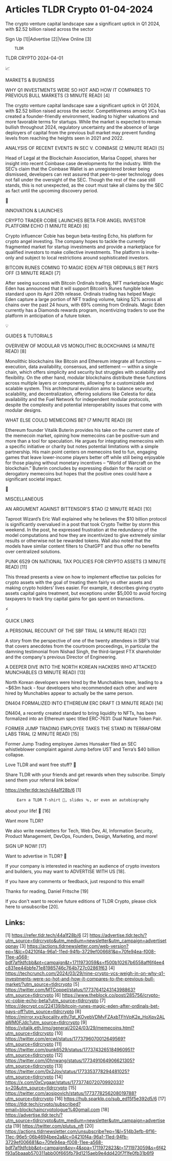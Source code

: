 # Articles TLDR Crypto 01-04-2024

The crypto venture capital landscape saw a significant uptick in Q1
2024, with $2.52 billion raised across the sector  

Sign Up [1]|Advertise [2]|View Online [3] 

		TLDR 

TLDR CRYPTO 2024-04-01

📈 

MARKETS & BUSINESS

 WHY Q1 INVESTMENTS WERE SO HOT AND HOW IT COMPARES TO PREVIOUS BULL
MARKETS (3 MINUTE READ) [4] 

 The crypto venture capital landscape saw a significant uptick in Q1
2024, with $2.52 billion raised across the sector. Competitiveness
among VCs has created a founder-friendly environment, leading to
higher valuations and more favorable terms for startups. While the
market is expected to remain bullish throughout 2024, regulatory
uncertainty and the absence of large deployers of capital from the
previous bull market may prevent funding levels from reaching the
heights seen in 2021 and 2022. 

 ANALYSIS OF RECENT EVENTS IN SEC V. COINBASE (2 MINUTE READ) [5] 

 Head of Legal at the Blockchain Association, Marisa Coppel, shares
her insight into recent Coinbase case developments for the industry.
With the SEC’s claim that the Coinbase Wallet is an unregistered
broker being dismissed, developers can rest assured that peer-to-peer
technology does not fall under the oversight of the SEC. Though the
rest of the case still stands, this is not unexpected, as the court
must take all claims by the SEC as fact until the upcoming discovery
period. 

🚀 

INNOVATION & LAUNCHES

 CRYPTO TRADER COBIE LAUNCHES BETA FOR ANGEL INVESTOR PLATFORM ECHO (1
MINUTE READ) [6] 

 Crypto influencer Cobie has begun beta-testing Echo, his platform for
crypto angel investing. The company hopes to tackle the currently
fragmented market for startup investments and provide a marketplace
for qualified investors to make collective investments. The platform
is invite-only and subject to local restrictions around sophisticated
investors. 

 BITCOIN RUNES COMING TO MAGIC EDEN AFTER ORDINALS BET PAYS OFF (3
MINUTE READ) [7] 

 After seeing success with Bitcoin Ordinals trading, NFT marketplace
Magic Eden has announced that it will support Bitcoin’s Runes
fungible token standard upon its April 20th release. Ordinals trading
has helped Magic Eden capture a large portion of NFT trading volume,
taking 52% across all chains over the past 24 hours, with 69% coming
from Ordinals. Magic Eden currently has a Diamonds rewards program,
incentivizing traders to use the platform in anticipation of a future
token. 

💡 

GUIDES & TUTORIALS

 OVERVIEW OF MODULAR VS MONOLITHIC BLOCKCHAINS (4 MINUTE READ) [8] 

 Monolithic blockchains like Bitcoin and Ethereum integrate all
functions — execution, data availability, consensus, and settlement
— within a single chain, which offers simplicity and security but
struggles with scalability and flexibility. On the other hand, modular
blockchains distribute these functions across multiple layers or
components, allowing for a customizable and scalable system. This
architectural evolution aims to balance security, scalability, and
decentralization, offering solutions like Celestia for data
availability and the Fuel Network for independent modular protocols,
despite the complexity and potential interoperability issues that come
with modular designs. 

 WHAT ELSE COULD MEMECOINS BE? (7 MINUTE READ) [9] 

 Ethereum founder Vitalik Buterin provides his take on the current
state of the memecoin market, opining how memecoins can be
positive-sum and more than a tool for speculation. He argues for
integrating memecoins with a specific initiative or charity but notes
potential limitations with a simple partnership. His main point
centers on memecoins tied to fun, engaging games that leave
lower-income players better off while still being enjoyable for those
playing without monetary incentives – “World of Warcraft on the
blockchain.” Buterin concludes by expressing disdain for the racist
or derogatory memecoins but hopes that the positive ones could have a
significant societal impact. 

🦄 

MISCELLANEOUS

 AN ARGUMENT AGAINST BITTENSOR’S $TAO (2 MINUTE READ) [10] 

 Taproot Wizard’s Eric Wall explained why he believes the $10
billion protocol is significantly overvalued in a post that took
Crypto Twitter by storm this weekend. In the post, he expressed
frustration at the redundancy of the model computations and how they
are incentivized to give extremely similar results or otherwise not be
rewarded tokens. Wall also noted that the models have similar content
filters to ChatGPT and thus offer no benefits over centralized
solutions. 

 PUNK 6529 ON NATIONAL TAX POLICIES FOR CRYPTO ASSETS (3 MINUTE READ)
[11] 

 This thread presents a view on how to implement effective tax
policies for crypto assets with the goal of treating them fairly vs
other assets and making crypto holders’ lives easier. For example,
it describes giving crypto assets capital gains treatment, but
exceptions under $5,000 to avoid forcing taxpayers to track tiny
capital gains for gas spent on transactions. 

⚡ 

QUICK LINKS

 A PERSONAL RECOUNT OF THE SBF TRIAL (4 MINUTE READ) [12] 

 A story from the perspective of one of the twenty attendees in
SBF’s trial that covers anecdotes from the courtroom proceedings, in
particular the damning testimonial from Nishad Singh, the
third-largest FTX shareholder and the company's previous Director of
Engineering. 

 A DEEPER DIVE INTO THE NORTH KOREAN HACKERS WHO ATTACKED MUNCHABLES
(3 MINUTE READ) [13] 

 North Korean developers were hired by the Munchables team, leading to
a ~$63m hack - four developers who recommended each other and were
hired by Munchables appear to actually be the same person. 

 DN404 FORMALIZED INTO ETHEREUM ERC DRAFT (3 MINUTE READ) [14] 

 DN404, a recently created standard to bring liquidity to NFTs, has
been formalized into an Ethereum spec titled ERC-7631: Dual Nature
Token Pair. 

 FORMER JUMP TRADING EMPLOYEE TAKES THE STAND IN TERRAFORM LABS TRIAL
(2 MINUTE READ) [15] 

 Former Jump Trading employee James Hunsaker filed an SEC
whistleblower complaint against Jump before UST and Terra’s $40
billion collapse. 

Love TLDR and want free stuff? 🎁

 Share TLDR with your friends and get rewards when they subscribe.
Simply send them your referral link below! 

 https://refer.tldr.tech/44a1f28b/6 [1] 

		 Earn a TLDR T-shirt 👕, slides 🩴, or even an autobiography
about your life! 🤯 [16] 

Want more TLDR?

 We also write newsletters for Tech, Web Dev, AI, Information
Security, Product Management, DevOps, Founders, Design, Marketing, and
more! 

SIGN UP NOW! [17] 

Want to advertise in TLDR? 📰

 If your company is interested in reaching an audience of crypto
investors and builders, you may want to ADVERTISE WITH US [18]. 

 If you have any comments or feedback, just respond to this email! 

Thanks for reading, 
Daniel Fritsche [19] 

If you don't want to receive future editions of TLDR Crypto,
please click here to unsubscribe [20]. 

 

Links:
------
[1] https://refer.tldr.tech/44a1f28b/6
[2] https://advertise.tldr.tech/?utm_source=tldrcrypto&utm_medium=newsletter&utm_campaign=advertisetopnav
[3] https://actions.tldrnewsletter.com/web-version?ep=1&lc=04210f4a-96a1-11ed-94fb-3729ef006681&p=70fe94ea-f008-11ee-a568-bdf7af9dfcbb&pt=campaign&t=1711973059&s=f500b10267b6558aff6f4ee4c831ee44bbfe71e81985746c764b727c02861f63
[4] https://techcrunch.com/2024/03/29/nine-crypto-vcs-weigh-in-on-why-q1-investments-were-so-hot-and-how-it-compares-to-the-previous-bull-market/?utm_source=tldrcrypto
[5] https://twitter.com/MTCoppel/status/1773764124314398863?utm_source=tldrcrypto
[6] https://www.theblock.co/post/285756/crypto-vc-cobie-echo-beta?utm_source=tldrcrypto
[7] https://decrypt.co/224139/bitcoin-runes-magic-eden-after-ordinals-bet-pays-off?utm_source=tldrcrypto
[8] https://mirror.xyz/kocality.eth/7qt_KOyebVDMvFZAxbTFhVpK2e_HoXpv2ALaWM0FJdc?utm_source=tldrcrypto
[9] https://vitalik.eth.limo/general/2024/03/29/memecoins.html?utm_source=tldrcrypto
[10] https://twitter.com/ercwl/status/1773796070012649569?utm_source=tldrcrypto
[11] https://twitter.com/punk6529/status/1773743265184960951?utm_source=tldrcrypto
[12] https://twitter.com/j0hnwang/status/1773491064906621305?utm_source=tldrcrypto
[13] https://twitter.com/0x2Joy/status/1773353778294481025?utm_source=tldrcrypto
[14] https://x.com/0xCygaar/status/1773774072070992033?s=20&utm_source=tldrcrypto
[15] https://twitter.com/aosipovich/status/1773778256208019788?utm_source=tldrcrypto
[16] https://hub.sparklp.co/sub_ed15f5e392d5/6
[17] https://tldr.tech/crypto/subscribed?email=blockchaincryptologue%40gmail.com
[18] https://advertise.tldr.tech/?utm_source=tldrcrypto&utm_medium=newsletter&utm_campaign=advertisecta
[19] https://twitter.com/plutus_nft
[20] https://actions.tldrnewsletter.com/unsubscribe?ep=1&l=514b3efb-6f16-11ec-96e5-06b4694bee2a&lc=04210f4a-96a1-11ed-94fb-3729ef006681&p=70fe94ea-f008-11ee-a568-bdf7af9dfcbb&pt=campaign&pv=4&spa=1711972823&t=1711973059&s=6f42f93a5baaab570311abb00f665fb79d1215aeb9e4dd420f7f1fe0fb31b6f9